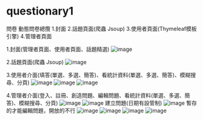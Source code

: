 # questionary1
 問卷
動態問卷總攬
1.封面
2.話題頁面(爬蟲 Jsoup)
3.使用者頁面(Thymeleaf模板引擎)
4.管理者頁面


1.封面(管理者頁面、使用者頁面、話題精選)
![image](https://github.com/user-attachments/assets/40f7dc19-f8ad-46c3-ac7d-6bc15e323369)

2.話題頁面(爬蟲 Jsoup)
![image](https://github.com/user-attachments/assets/7195710d-c159-4141-9803-d40204d7a7d2)

3.使用者介面(填答(單選、多選、簡答)、看統計資料(單選、多選、簡答)、模糊搜尋、分頁)
![image](https://github.com/user-attachments/assets/ff6ccfe5-f761-440e-abbe-1a1dae97eccf)
![image](https://github.com/user-attachments/assets/3c710a0f-c2e3-40ff-baac-d078b86277e1)
![image](https://github.com/user-attachments/assets/33f9f418-17ba-451e-8993-21e97e681e94)


4.管理者介面(登入、註冊、創造問題、編輯問題、看統計資料(單選、多選、簡答)、模糊搜尋、分頁)
![image](https://github.com/user-attachments/assets/97109c00-33b5-4473-9339-a2cf2895937d)
![image](https://github.com/user-attachments/assets/cb176489-025d-44fb-be1c-866ffdbcfd79)
建立問題(日期有設管制)
![image](https://github.com/user-attachments/assets/b749dd1d-fd00-4119-a454-f158b9b5135d)
暫存的才能編輯問題，開放的不行
![image](https://github.com/user-attachments/assets/96311bed-0507-468c-9490-61af67db913d)
![image](https://github.com/user-attachments/assets/85da9970-8ca0-49b6-9abb-7a7caf9406f8)
![image](https://github.com/user-attachments/assets/d185f057-1f9e-4261-b140-e26b07e05a7e)
![image](https://github.com/user-attachments/assets/b9bc4548-60a9-46a1-8824-19e6c373e207)







